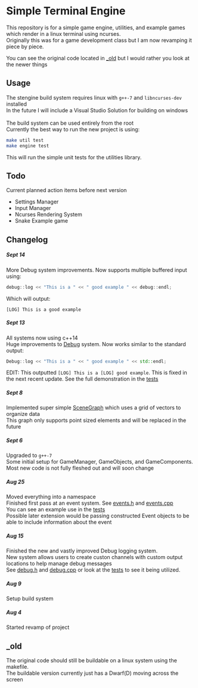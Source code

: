 # Simple Terminal Engine

This repository is for a simple game engine, utilities, and example games which render in a linux terminal using ncurses. <br>
Originally this was for a game development class but I am now revamping it piece by piece. <br>
<!-- [SimpleINI Header](./include/simpleini/simpleini.h) is borrowed from Brodie Thiesfield and the original project can be found [here](https://github.com/brofield/simpleini). <br> -->
You can see the original code located in [\_old](./_old) but I would rather you look at the newer things <br>

## Usage
The stengine build system requires linux with `g++-7` and `libncurses-dev` installed <br>
In the future I will include a Visual Studio Solution for building on windows <br>
<br>
The build system can be used entirely from the root<br>
Currently the best way to run the new project is using:
```bash
make util test
make engine test
```
This will run the simple unit tests for the utilities library.

## Todo
Current planned action items before next version

- Settings Manager
- Input Manager
- Ncurses Rendering System
- Snake Example game

## Changelog

##### Sept 14
More Debug system improvements. Now supports multiple buffered input using:
```cpp
debug::log << "This is a " << " good example " << debug::endl;
```

Which will output:
```
[LOG] This is a good example
```

##### Sept 13
All systems now using c++14 <br>
Huge improvements to [Debug](./stutil/include/stutil/debug.h) system. Now works similar to the standard output:
```cpp
Debug::log << "This is a " << " good example " << std::endl;
```
EDIT: This outputted `[LOG] This is a [LOG] good example`. This is fixed in the next recent update.
See the full demonstration in the [tests](./stutil/test.cpp)

##### Sept 8
Implemented super simple [SceneGraph](./stengine/include/stengine/fixedgrid.h) which uses a grid of vectors to organize data <br>
This graph only supports point sized elements and will be replaced in the future <br>

##### Sept 6
Upgraded to `g++-7`<br>
Some initial setup for GameManager, GameObjects, and GameComponents. <br>
Most new code is not fully fleshed out and will soon change <br>

##### Aug 25
Moved everything into a namespace <br>
Finished first pass at an event system. See [events.h](./stutil/include/stutil/events.h) and [events.cpp](./stutil/src/events.cpp) <br>
You can see an example use in the [tests](./stutil/test.cpp) <br>
Possible later extension would be passing constructed Event objects to be able to include information about the event <br>

##### Aug 15
Finished the new and vastly improved Debug logging system. <br>
New system allows users to create custon channels with custom output locations to help manage debug messages <br>
See [debug.h](./stutil/include/stutil/debug.h) and [debug.cpp](./stutil/src/debug.cpp) or look at the [tests](./stutil/test.cpp) to see it being utilized.

##### Aug 9
Setup build system

##### Aug 4
Started revamp of project

## _old
The original code should still be buildable on a linux system using the makefile. <br>
The buildable version currently just has a Dwarf(D) moving across the screen
